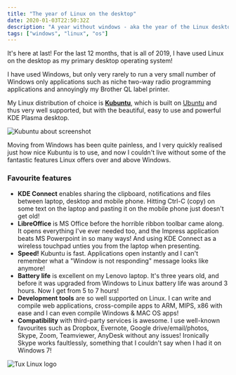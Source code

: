 ```yaml
---
title: "The year of Linux on the desktop"
date: 2020-01-03T22:50:32Z
description: "A year without windows - aka the year of the Linux desktop"
tags: ["windows", "linux", "os"]
---
```


It's here at last! For the last 12 months, that is all of 2019, I have used Linux on the desktop as my primary desktop operating system!
<!--more-->

I have used Windows, but only very rarely to run a very small number of Windows only applications such as niche two-way radio programming applications and annoyingly my Brother QL label printer.

My Linux distribution of choice is **[Kubuntu](https://kubuntu.org/)**, which is built on [Ubuntu](https://ubuntu.com/) and thus very well supported, but with the beautiful, easy to use and powerful KDE Plasma desktop.

![Kubuntu about screenshot](/img/linux/kubuntu-19.10-m900-about-desktop.png)

Moving from Windows has been quite painless, and I very quickly realised just how nice Kubuntu is to use, and now I couldn't live without some of the fantastic features Linux offers over and above Windows.

### Favourite features
* **KDE Connect** enables sharing the clipboard, notifications and files between laptop, desktop and mobile phone. Hitting Ctrl-C (copy) on some text on the laptop and pasting it on the mobile phone just doesn't get old!
* **LibreOffice** is MS Office before the horrible ribbon toolbar came along. It opens everything I've ever needed too, and the Impress application beats MS Powerpoint in so many ways! And using KDE Connect as a wireless touchpad unties you from the laptop when presenting.
* **Speed!** Kubuntu is fast. Applications open instantly and I can't remember what a "Window is not responding" message looks like anymore!
* **Battery life** is excellent on my Lenovo laptop. It's three years old, and before it was upgraded from Windows to Linux battery life was around 3 hours. Now I get from 5 to 7 hours!
* **Development tools** are so well supported on Linux. I can write and compile web applications, cross-compile apps to ARM, MIPS, x86 with ease and I can even compile Windows & MAC OS apps!
* **Compatibility** with third-party services is awesome. I use well-known favourites such as Dropbox, Evernote, Google drive/email/photos, Skype, Zoom, Teamviewer, AnyDesk without any issues! Ironically Skype works faultlessly, something that I couldn't say when I had it on Windows 7!

![Tux Linux logo](/img/linux/154px-Tux-simple.png)